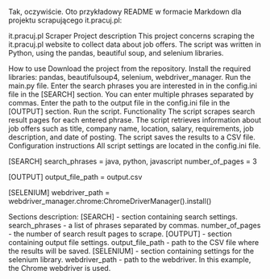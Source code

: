Tak, oczywiście. Oto przykładowy README w formacie Markdown dla projektu scrapującego it.pracuj.pl:

it.pracuj.pl Scraper
Project description
This project concerns scraping the it.pracuj.pl website to collect data about job offers. The script was written in Python, using the pandas, beautiful soup, and selenium libraries.

How to use
Download the project from the repository.
Install the required libraries: pandas, beautifulsoup4, selenium, webdriver_manager.
Run the main.py file.
Enter the search phrases you are interested in in the config.ini file in the [SEARCH] section. You can enter multiple phrases separated by commas.
Enter the path to the output file in the config.ini file in the [OUTPUT] section.
Run the script.
Functionality
The script scrapes search result pages for each entered phrase.
The script retrieves information about job offers such as title, company name, location, salary, requirements, job description, and date of posting.
The script saves the results to a CSV file.
Configuration instructions
All script settings are located in the config.ini file.

[SEARCH]
search_phrases = java, python, javascript
number_of_pages = 3

[OUTPUT]
output_file_path = output.csv

[SELENIUM]
webdriver_path = webdriver_manager.chrome:ChromeDriverManager().install()

Sections description:
[SEARCH] - section containing search settings.
search_phrases - a list of phrases separated by commas.
number_of_pages - the number of search result pages to scrape.
[OUTPUT] - section containing output file settings.
output_file_path - path to the CSV file where the results will be saved.
[SELENIUM] - section containing settings for the selenium library.
webdriver_path - path to the webdriver. In this example, the Chrome webdriver is used.
